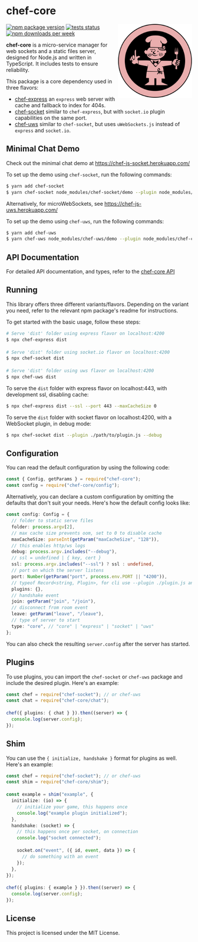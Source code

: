 # chef-core

<img style="max-width: 100%; float: right;" src="https://raw.githubusercontent.com/chef-js/core/main/chef.svg" alt="kisscc0" width="200" height="200" />

[<img src="https://badge.fury.io/js/chef-core.svg" alt="npm package version" />](https://badge.fury.io/js/chef-core) [<img src="https://circleci.com/gh/chef-js/core.svg?style=shield" alt="tests status" />](https://circleci.com/gh/chef-js/core) [<img src="https://img.shields.io/npm/dw/chef-core.svg?color=success" alt="npm downloads per week" />](https://www.npmts.com/package/chef-core)

**chef-core** is a micro-service manager for web sockets and a static files server, designed for Node.js and written in TypeScript. It includes tests to ensure reliability.

This package is a core dependency used in three flavors:

- [chef-express](https://npmjs.com/package/chef-express) an `express` web server with cache and fallback to index for 404s.
- [chef-socket](https://npmjs.com/package/chef-socket) similar to `chef-express`, but with `socket.io` plugin capabilities on the same port.
- [chef-uws](https://npmjs.com/package/chef-uws) similar to `chef-socket`, but uses `uWebSockets.js` instead of `express` and `socket.io`.

## Minimal Chat Demo

Check out the minimal chat demo at https://chef-js-socket.herokuapp.com/

To set up the demo using `chef-socket`, run the following commands:

```bash
$ yarn add chef-socket
$ yarn chef-socket node_modules/chef-socket/demo --plugin node_modules/chef-core/chat.js
```

Alternatively, for microWebSockets, see https://chef-js-uws.herokuapp.com/

To set up the demo using `chef-uws`, run the following commands:

```bash
$ yarn add chef-uws
$ yarn chef-uws node_modules/chef-uws/demo --plugin node_modules/chef-core/chat.js
```

## API Documentation

For detailed API documentation, and types, refer to the [chef-core API](https://chef-js.github.io/core/)

## Running

This library offers three different variants/flavors. Depending on the variant you need, refer to the relevant npm package's readme for instructions.

To get started with the basic usage, follow these steps:

```bash
# Serve 'dist' folder using express flavor on localhost:4200
$ npx chef-express dist

# Serve 'dist' folder using socket.io flavor on localhost:4200
$ npx chef-socket dist

# Serve 'dist' folder using uws flavor on localhost:4200
$ npx chef-uws dist
```

To serve the `dist` folder with express flavor on localhost:443, with development ssl, disabling cache:

```bash
$ npx chef-express dist --ssl --port 443 --maxCacheSize 0
```

To serve the `dist` folder with socket flavor on localhost:4200, with a WebSocket plugin, in debug mode:

```bash
$ npx chef-socket dist --plugin ./path/to/plugin.js --debug
```

## Configuration

You can read the default configuration by using the following code:

```ts
const { Config, getParams } = require("chef-core");
const config = require("chef-core/config");
```

Alternatively, you can declare a custom configuration by omitting the defaults that don't suit your needs. Here's how the default config looks like:

```ts
const config: Config = {
  // folder to static serve files
  folder: process.argv[2],
  // max cache size prevents oom, set to 0 to disable cache
  maxCacheSize: parseInt(getParam("maxCacheSize", "128")),
  // this enables http/ws logs
  debug: process.argv.includes("--debug"),
  // ssl = undefined | { key, cert }
  ssl: process.argv.includes("--ssl") ? ssl : undefined,
  // port on which the server listens
  port: Number(getParam("port", process.env.PORT || "4200")),
  // typeof Record<string, Plugin>, for cli use --plugin ./plugin.js any x of times
  plugins: {},
  // handshake event
  join: getParam("join", "/join"),
  // disconnect from room event
  leave: getParam("leave", "/leave"),
  // type of server to start
  type: "core", // "core" | "express" | "socket" | "uws"
};
```

You can also check the resulting `server.config` after the server has started.

## Plugins

To use plugins, you can import the `chef-socket` or `chef-uws` package and include the desired plugin. Here's an example:

```ts
const chef = require("chef-socket"); // or chef-uws
const chat = require("chef-core/chat");

chef({ plugins: { chat } }).then((server) => {
  console.log(server.config);
});
```

## Shim

You can use the `{ initialize, handshake }` format for plugins as well. Here's an example:

```ts
const chef = require("chef-socket"); // or chef-uws
const shim = require("chef-core/shim");

const example = shim("example", {
  initialize: (io) => {
    // initialize your game, this happens once
    console.log("example plugin initialized");
  },
  handshake: (socket) => {
    // this happens once per socket, on connection
    console.log("socket connected");

    socket.on("event", ({ id, event, data }) => {
      // do something with an event
    });
  },
});

chef({ plugins: { example } }).then((server) => {
  console.log(server.config);
});
```

## License

This project is licensed under the MIT License.
